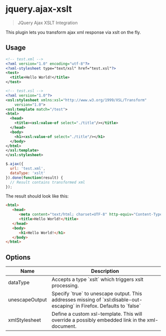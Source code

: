 # jquery.ajax-xslt
> JQuery Ajax XSLT Integration

This plugin lets you transform ajax xml response via xslt on the fly.


## Usage

```xml
<!-- test.xml -->
<?xml version="1.0" encoding="utf-8"?>
<?xml-stylesheet type="text/xsl" href="test.xsl"?>
<test> 
  <title>Hello World!</title>
</test>
```

```xml
<!-- test.xsl -->
<?xml version="1.0"?> 
<xsl:stylesheet xmlns:xsl="http://www.w3.org/1999/XSL/Transform" 
    version="1.0">
<xsl:template match="/test">
<html>
  <head>
    <title><xsl:value-of select="./title"/></title>
  </head>
  <body>
    <h1><xsl:value-of select="./title"/></h1>
  </body>
</html>
</xsl:template>
</xsl:stylesheet>
```

```js
$.ajax({
  url: 'test.xml',
  dataType: 'xslt'
}).done(function(result) {
  // Result contains transformed xml
});
```

The result should look like this:

```html
<html>
   <head>
      <meta content="text/html; charset=UTF-8" http-equiv="Content-Type"/>
      <title>Hello World!</title>
   </head>
   <body>
      <h1>Hello World!</h1>
   </body>
</html>
```

## Options

<table>
  <thead>
    <tr>
      <th>Name</th>
      <th>Description</th>
    </tr>
  </thead>
  <tbody>
    <tr>
      <td>dataType</td>
      <td>Accepts a type `xslt` which triggers xslt processing.</td>
    </tr>
    <tr>
      <td>unescapeOutput</td>
      <td>Specify `true` to unescape output. This addresses missing of `xsl:disable-out-escaping` in Firefox. Defaults to `false`</td>
    </tr>
    <tr>
      <td>xmlStylesheet</td>
      <td>Define a custom xsl-template. This will override a possibly embedded link in the xml-document.</td>
    </tr>
  </tbody>
</table>
